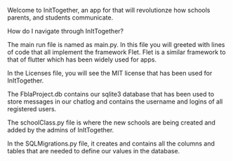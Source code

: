 Welcome to InitTogether, an app for that will revolutionze how schools parents, and students communicate. 

How do I navigate through InItTogether?

The main run file is named as main.py. In this file you will greeted with lines of code that all implement the 
framework Flet. Flet is a similar framework to that of flutter which has been widely used for apps.

In the Licenses file, you will see the MIT license that has been used for InItTogether.

The FblaProject.db contains our sqlite3 database that has been used to store messages in our chatlog and contains the username and logins of all registered users.

The schoolClass.py file is where the new schools are being created and added by the admins of InItTogether.

In the SQLMigrations.py file, it creates and contains all the columns and tables that are needed to define our values in the database.

